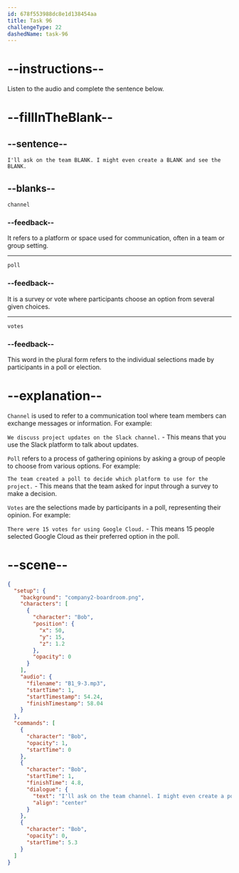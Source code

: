 ```yaml
---
id: 678f553988dc8e1d138454aa
title: Task 96
challengeType: 22
dashedName: task-96
---
```


<!-- (audio) Bob: I'll ask on the team channel. I might even create a poll and see the votes. -->

# --instructions--

Listen to the audio and complete the sentence below.

# --fillInTheBlank--

## --sentence--

`I'll ask on the team BLANK. I might even create a BLANK and see the BLANK.`

## --blanks--

`channel`

### --feedback--

It refers to a platform or space used for communication, often in a team or group setting.

---

`poll`

### --feedback--

It is a survey or vote where participants choose an option from several given choices.

---

`votes`

### --feedback--

This word in the plural form refers to the individual selections made by participants in a poll or election.

# --explanation--

`Channel` is used to refer to a communication tool where team members can exchange messages or information. For example:

`We discuss project updates on the Slack channel.` - This means that you use the Slack platform to talk about updates.

`Poll` refers to a process of gathering opinions by asking a group of people to choose from various options. For example:

`The team created a poll to decide which platform to use for the project.` - This means that the team asked for input through a survey to make a decision.

`Votes` are the selections made by participants in a poll, representing their opinion. For example:

`There were 15 votes for using Google Cloud.` - This means 15 people selected Google Cloud as their preferred option in the poll.

# --scene--

```json
{
  "setup": {
    "background": "company2-boardroom.png",
    "characters": [
      {
        "character": "Bob",
        "position": {
          "x": 50,
          "y": 15,
          "z": 1.2
        },
        "opacity": 0
      }
    ],
    "audio": {
      "filename": "B1_9-3.mp3",
      "startTime": 1,
      "startTimestamp": 54.24,
      "finishTimestamp": 58.04
    }
  },
  "commands": [
    {
      "character": "Bob",
      "opacity": 1,
      "startTime": 0
    },
    {
      "character": "Bob",
      "startTime": 1,
      "finishTime": 4.8,
      "dialogue": {
        "text": "I'll ask on the team channel. I might even create a poll and see the votes.",
        "align": "center"
      }
    },
    {
      "character": "Bob",
      "opacity": 0,
      "startTime": 5.3
    }
  ]
}
```
